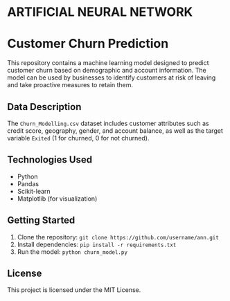 # ARTIFICIAL NEURAL NETWORK
# Customer Churn Prediction

This repository contains a machine learning model designed to predict customer churn based on demographic and account information. The model can be used by businesses to identify customers at risk of leaving and take proactive measures to retain them.

## Data Description
The `Churn_Modelling.csv` dataset includes customer attributes such as credit score, geography, gender, and account balance, as well as the target variable `Exited` (1 for churned, 0 for not churned).

## Technologies Used
- Python
- Pandas
- Scikit-learn
- Matplotlib (for visualization)

## Getting Started
1. Clone the repository: `git clone https://github.com/username/ann.git`
2. Install dependencies: `pip install -r requirements.txt`
3. Run the model: `python churn_model.py`

## License
This project is licensed under the MIT License.
